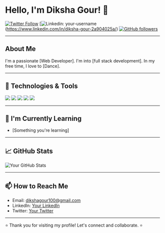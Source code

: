 # Hello, I'm Diksha Gour! 👋

[![Twitter Follow](https://img.shields.io/twitter/follow/your_twitter_username?style=social)](https://twitter.com/your_twitter_username)
[![Linkedin: your-username](https://img.shields.io/badge/-YourName-blue?style=flat-square&logo=Linkedin&logoColor=white&link=https://www.linkedin.com/in/your-username/)(https://www.linkedin.com/in/diksha-gour-2a904025a/)
[![GitHub followers](https://img.shields.io/github/followers/your-github-username?label=Follow&style=social)](https://github.com/your-github-username)

---

## About Me

I'm a passionate [Web Developer]. I'm into [full stack development]. In my free time, I love to [Dance].

---

## 🔧 Technologies & Tools

![](https://img.shields.io/badge/OS-Windows-informational?style=flat&logo=windows&logoColor=white&color=2bbc8a)
![](https://img.shields.io/badge/Editor-VSCode-informational?style=flat&logo=visual-studio-code&logoColor=white&color=2bbc8a)
![](https://img.shields.io/badge/Code-Python-informational?style=flat&logo=python&logoColor=white&color=2bbc8a)
![](https://img.shields.io/badge/Code-JavaScript-informational?style=flat&logo=javascript&logoColor=white&color=2bbc8a)
![](https://img.shields.io/badge/Code-HTML5-informational?style=flat&logo=html5&logoColor=white&color=2bbc8a)

---

## 🌱 I'm Currently Learning

- [Something you're learning]

---

## 📈 GitHub Stats

![Your GitHub Stats](https://github-readme-stats.vercel.app/api?username=dikshagour01&show_icons=true&hide_title=true&hide_border=true&count_private=true)

---

## 📫 How to Reach Me

- Email: dikshagour100@gmail.com
- LinkedIn: [Your LinkedIn](https://www.linkedin.com/in/diksha-gour-2a904025a/)
- Twitter: [Your Twitter](https://twitter.com/your_twitter_username)

---

⭐️ Thank you for visiting my profile! Let's connect and collaborate. ⭐️
